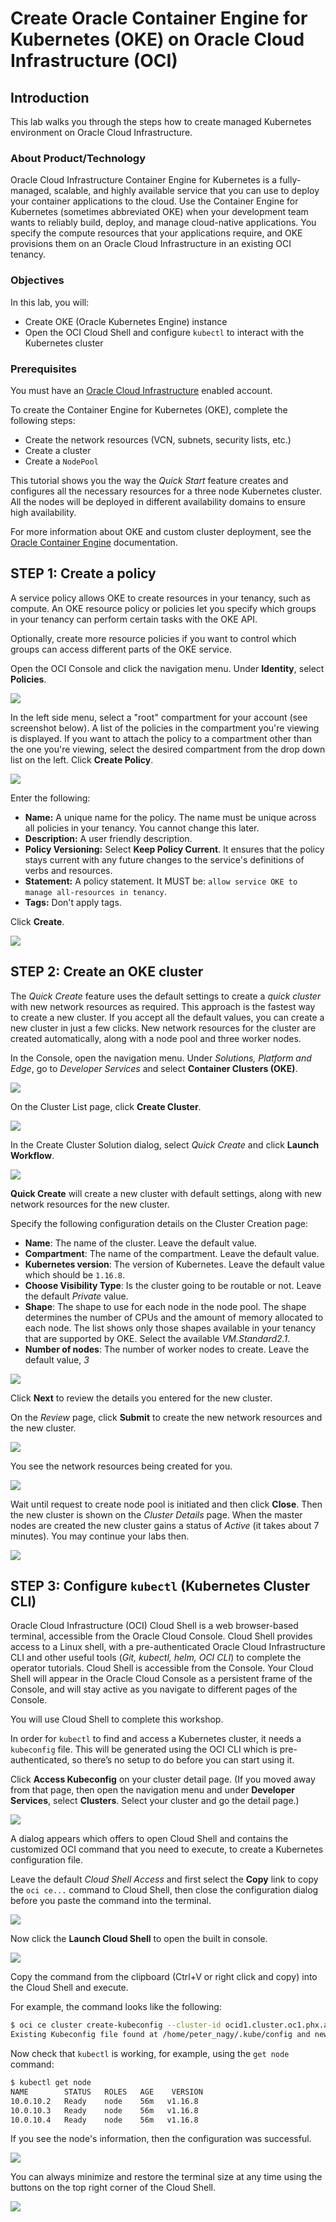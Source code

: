 # Create Oracle Container Engine for Kubernetes (OKE) on Oracle Cloud Infrastructure (OCI) #

## Introduction

This lab walks you through the steps how to create managed Kubernetes environment on Oracle Cloud Infrastructure.

### About Product/Technology

Oracle Cloud Infrastructure Container Engine for Kubernetes is a fully-managed, scalable, and highly available service that you can use to deploy your container applications to the cloud. Use the Container Engine for Kubernetes (sometimes abbreviated OKE) when your development team wants to reliably build, deploy, and manage cloud-native applications. You specify the compute resources that your applications require, and OKE provisions them on an Oracle Cloud Infrastructure in an existing OCI tenancy.

### Objectives

In this lab, you will:
* Create OKE (Oracle Kubernetes Engine) instance
* Open the OCI Cloud Shell and configure `kubectl` to interact with the Kubernetes cluster

### Prerequisites ###

You must have an [Oracle Cloud Infrastructure](https://cloud.oracle.com/en_US/cloud-infrastructure) enabled account.

To create the Container Engine for Kubernetes (OKE), complete the following steps:

- Create the network resources (VCN, subnets, security lists, etc.)
- Create a cluster
- Create a `NodePool`

This tutorial shows you the way the *Quick Start* feature creates and configures all the necessary resources for a three node Kubernetes cluster. All the nodes will be deployed in different availability domains to ensure high availability.

For more information about OKE and custom cluster deployment, see the [Oracle Container Engine](https://docs.cloud.oracle.com/iaas/Content/ContEng/Concepts/contengoverview.htm) documentation.

## **STEP 1**: Create a policy

A service policy allows OKE to create resources in your tenancy, such as compute. An OKE resource policy or policies let you specify which groups in your tenancy can perform certain tasks with the OKE API.

Optionally, create more resource policies if you want to control which groups can access different parts of the OKE service.

Open the OCI Console and click the navigation menu. Under **Identity**, select **Policies**.

![](images/oke/004.oci.console.png)

In the left side menu, select a "root" compartment for your account (see screenshot below). A list of the policies in the compartment you're viewing is displayed. If you want to attach the policy to a compartment other than the one you're viewing, select the desired compartment from the drop down list on the left. Click **Create Policy**.

![](images/oke/005.policies.png)

Enter the following:

- **Name:** A unique name for the policy. The name must be unique across all policies in your tenancy. You cannot change this later.
- **Description:** A user friendly description.
- **Policy Versioning:** Select **Keep Policy Current**. It ensures that the policy stays current with any future changes to the service's definitions of verbs and resources.
- **Statement:** A policy statement. It MUST be: `allow service OKE to manage all-resources in tenancy`.
- **Tags:** Don't apply tags.

Click **Create**.

![](images/oke/006.create.oke.policy.png)

## **STEP 2**: Create an OKE cluster ####

The *Quick Create* feature uses the default settings to create a *quick cluster* with new network resources as required. This approach is the fastest way to create a new cluster. If you accept all the default values, you can create a new cluster in just a few clicks. New network resources for the cluster are created automatically, along with a node pool and three worker nodes.

In the Console, open the navigation menu. Under *Solutions, Platform and Edge*, go to *Developer Services* and select **Container Clusters (OKE)**.

![](images/oke/007.clusters.png)

On the Cluster List page, click **Create Cluster**.

![](images/oke/008.create.cluster.png)

In the Create Cluster Solution dialog, select *Quick Create* and click **Launch Workflow**.

![](images/oke/009.quick.1.png)

**Quick Create** will create a new cluster with default settings, along with new network resources for the new cluster.

Specify the following configuration details on the Cluster Creation page:
- **Name**: The name of the cluster. Leave the default value.
- **Compartment**: The name of the compartment. Leave the default value.
- **Kubernetes version**: The version of Kubernetes. Leave the default value which should be `1.16.8`.
- **Choose Visibility Type**: Is the cluster going to be routable or not. Leave the default *Private* value.
- **Shape**: The shape to use for each node in the node pool. The shape determines the number of CPUs and the amount of memory allocated to each node. The list shows only those shapes available in your tenancy that are supported by OKE. Select the available *VM.Standard2.1*.
- **Number of nodes**: The number of worker nodes to create. Leave the default value, *3*

![](images/oke/009.quick.details.ocishell.png)

Click **Next** to review the details you entered for the new cluster.

On the *Review* page, click **Submit** to create the new network resources and the new cluster.

![](images/oke/009.quick.review.ocishell.png)

You see the network resources being created for you.

![](images/oke/009.quick.submitted.ocishell.png)

Wait until request to create node pool is initiated and then click **Close**. Then the new cluster is shown on the *Cluster Details* page. When the master nodes are created the new cluster gains a status of *Active* (it takes about 7 minutes). You may continue your labs then.

![](images/oke/009.cluster.master.active.png)

## **STEP 3**: Configure `kubectl` (Kubernetes Cluster CLI)

Oracle Cloud Infrastructure (OCI) Cloud Shell is a web browser-based terminal, accessible from the Oracle Cloud Console. Cloud Shell provides access to a Linux shell, with a pre-authenticated Oracle Cloud Infrastructure CLI and other useful tools (*Git, kubectl, helm, OCI CLI*) to complete the operator tutorials. Cloud Shell is accessible from the Console. Your Cloud Shell will appear in the Oracle Cloud Console as a persistent frame of the Console, and will stay active as you navigate to different pages of the Console.

You will use Cloud Shell to complete this workshop.

In order for `kubectl` to find and access a Kubernetes cluster, it needs a `kubeconfig` file. This will be generated using the OCI CLI which is pre-authenticated, so there’s no setup to do before you can start using it.

Click **Access Kubeconfig** on your cluster detail page. (If you moved away from that page, then open the navigation menu and under **Developer Services**, select **Clusters**. Select your cluster and go the detail page.)

![](images/oke/022.ocishell.access.config.2.png)

A dialog appears which offers to open Cloud Shell and contains the customized OCI command that you need to execute, to create a Kubernetes configuration file.

Leave the default *Cloud Shell Access* and first select the **Copy** link to copy the `oci ce...` command to Cloud Shell, then close the configuration dialog before you paste the command into the terminal.

![](images/oke/023.ocishell.config.dialog.copy.png)

Now click the **Launch Cloud Shell** to open the built in console.

![](images/oke/023.ocishell.config.dialog.launch.shell.png)

Copy the command from the clipboard (Ctrl+V or right click and copy) into the Cloud Shell and execute.

For example, the command looks like the following:
```bash
$ oci ce cluster create-kubeconfig --cluster-id ocid1.cluster.oc1.phx.aaaaaaaaaezwen..................zjwgm2tqnjvgc2dey3emnsd --file $HOME/.kube/config --region us-phoenix-1 --token-version 2.0.0
Existing Kubeconfig file found at /home/peter_nagy/.kube/config and new config merged into it
```
Now check that `kubectl` is working, for example, using the `get node` command:
```bash
$ kubectl get node
NAME        STATUS   ROLES   AGE    VERSION
10.0.10.2   Ready    node    56m   v1.16.8
10.0.10.3   Ready    node    56m   v1.16.8
10.0.10.4   Ready    node    56m   v1.16.8
```
If you see the node's information, then the configuration was successful.

![](images/oke/024.ocishell.config.complete.png)

You can always minimize and restore the terminal size at any time using the buttons on the top right corner of the Cloud Shell.

![](images/oke/025.ocishell.minimize.restore.png)
